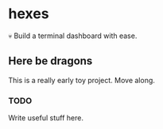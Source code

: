 # hexes
:skull: Build a terminal dashboard with ease.

## Here be dragons

This is a really early toy project. Move along.

### TODO

Write useful stuff here.
